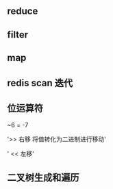 ## reduce



## filter




## map


## redis scan 迭代


## 位运算符
~6 = -7

'>> 右移 将值转化为二进制进行移动'

' << 左移'


## 二叉树生成和遍历
